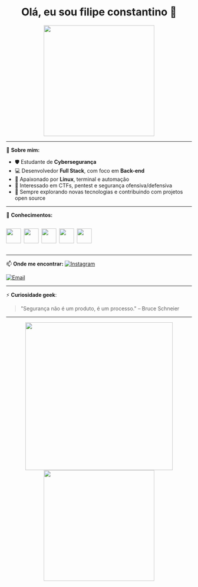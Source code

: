 <h1 align="center">Olá, eu sou filipe constantino 👋</h1>

<p align="center">
  <img src="https://media.giphy.com/media/3o7aD2saalBwwftBIY/giphy.gif" width="300"/>
</p>

---

🎯 **Sobre mim:**

- 🛡️ Estudante de **Cybersegurança**
- 💻 Desenvolvedor **Full Stack**, com foco em **Back-end**
- 🐧 Apaixonado por **Linux**, terminal e automação
- 🔐 Interessado em CTFs, pentest e segurança ofensiva/defensiva
- 🚀 Sempre explorando novas tecnologias e contribuindo com projetos open source

---

🧠 **Conhecimentos:**

<div style="display: flex; align-items: center;">
  
  <img src="https://cdn.jsdelivr.net/gh/devicons/devicon/icons/python/python-original.svg" width="40" />&nbsp;
  <img src="https://cdn.jsdelivr.net/gh/devicons/devicon/icons/ruby/ruby-original.svg" width="40" />&nbsp;
  <img src="https://cdn.jsdelivr.net/gh/devicons/devicon/icons/bash/bash-original.svg" width="40" />&nbsp;
  <img src="https://cdn.jsdelivr.net/gh/devicons/devicon/icons/cplusplus/cplusplus-original.svg" width="40" />&nbsp;
  <img src="https://cdn.jsdelivr.net/gh/devicons/devicon/icons/linux/linux-original.svg" width="40" />&nbsp;

</div>

---

📫 **Onde me encontrar:**
[![Instagram](https://img.shields.io/badge/Instagram-E4405F?style=flat&logo=instagram&logoColor=white)](https://www.instagram.com/const.7)

[![Email](https://img.shields.io/badge/Email-D14836?style=flat&logo=gmail&logoColor=white)](mailto:constantinobudle@gmail.com)

---

⚡ **Curiosidade geek**:
> "Segurança não é um produto, é um processo." – Bruce Schneier

---

<p align="center">
  <img src="https://github-readme-stats.vercel.app/api?username=filipe-sh&show_icons=true&theme=radical" width="400"/>
  <img src="https://github-readme-stats.vercel.app/api/top-langs/?username=filipe-sh&layout=compact&theme=radical" width="300"/>
</p>

